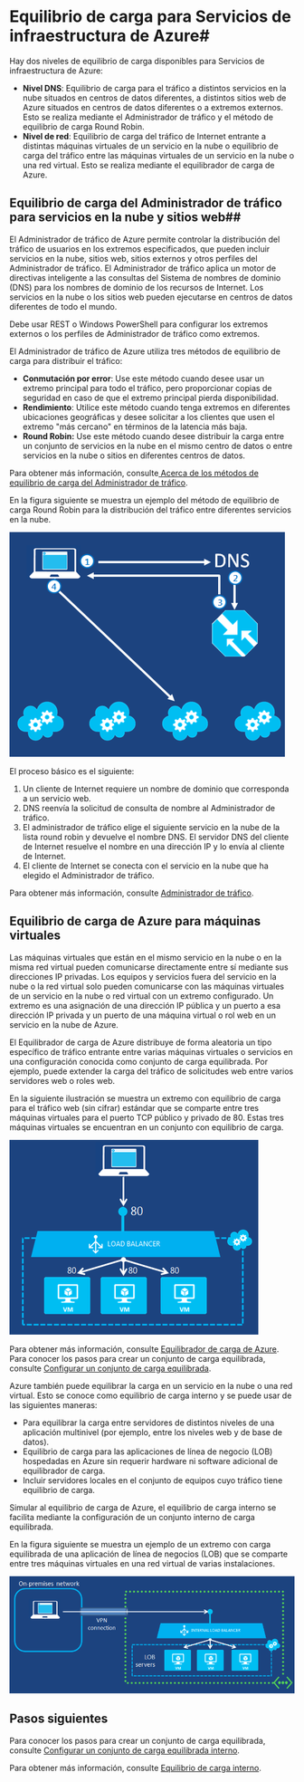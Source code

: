 <properties 
	pageTitle="Equilibrio de carga para Servicios de infraestructura de Azure" 
	description="Describe los dos tipos diferentes de equilibrio de carga compatibles con Azure: El Equilibrador de carga para servicios en la nube y el Administrador de tráfico de Azure para el tráfico del cliente." 
	services="virtual-machines" 
	documentationCenter="" 
	authors="cherylmc" 
	manager="adinah" 
	editor=""/>

<tags 
	ms.service="virtual-machines" 
	ms.workload="infrastructure-services" 
	ms.tgt_pltfrm="na" 
	ms.devlang="na" 
	ms.topic="article" 
	ms.date="05/12/2015" 
	ms.author="cherylmc"/>


# Equilibrio de carga para Servicios de infraestructura de Azure#

Hay dos niveles de equilibrio de carga disponibles para Servicios de infraestructura de Azure:

- **Nivel DNS**: Equilibrio de carga para el tráfico a distintos servicios en la nube situados en centros de datos diferentes, a distintos sitios web de Azure situados en centros de datos diferentes o a extremos externos. Esto se realiza mediante el Administrador de tráfico y el método de equilibrio de carga Round Robin.
- **Nivel de red**: Equilibrio de carga del tráfico de Internet entrante a distintas máquinas virtuales de un servicio en la nube o equilibrio de carga del tráfico entre las máquinas virtuales de un servicio en la nube o una red virtual. Esto se realiza mediante el equilibrador de carga de Azure.

## Equilibrio de carga del Administrador de tráfico para servicios en la nube y sitios web##

El Administrador de tráfico de Azure permite controlar la distribución del tráfico de usuarios en los extremos especificados, que pueden incluir servicios en la nube, sitios web, sitios externos y otros perfiles del Administrador de tráfico. El Administrador de tráfico aplica un motor de directivas inteligente a las consultas del Sistema de nombres de dominio (DNS) para los nombres de dominio de los recursos de Internet. Los servicios en la nube o los sitios web pueden ejecutarse en centros de datos diferentes de todo el mundo.

Debe usar REST o Windows PowerShell para configurar los extremos externos o los perfiles de Administrador de tráfico como extremos.

El Administrador de tráfico de Azure utiliza tres métodos de equilibrio de carga para distribuir el tráfico:

- **Conmutación por error**: Use este método cuando desee usar un extremo principal para todo el tráfico, pero proporcionar copias de seguridad en caso de que el extremo principal pierda disponibilidad.
- **Rendimiento**: Utilice este método cuando tenga extremos en diferentes ubicaciones geográficas y desee solicitar a los clientes que usen el extremo "más cercano" en términos de la latencia más baja.
- **Round Robin:** Use este método cuando desee distribuir la carga entre un conjunto de servicios en la nube en el mismo centro de datos o entre servicios en la nube o sitios en diferentes centros de datos.

Para obtener más información, consulte[ Acerca de los métodos de equilibrio de carga del Administrador de tráfico](http://msdn.microsoft.com/library/azure/dn339010.aspx).

En la figura siguiente se muestra un ejemplo del método de equilibrio de carga Round Robin para la distribución del tráfico entre diferentes servicios en la nube.

![equilibrio de carga](./media/load-balancing-vms/TMSummary.png)

El proceso básico es el siguiente:

1.	Un cliente de Internet requiere un nombre de dominio que corresponda a un servicio web.
2.	DNS reenvía la solicitud de consulta de nombre al Administrador de tráfico.
3.	El administrador de tráfico elige el siguiente servicio en la nube de la lista round robin y devuelve el nombre DNS. El servidor DNS del cliente de Internet resuelve el nombre en una dirección IP y lo envía al cliente de Internet.
4.	El cliente de Internet se conecta con el servicio en la nube que ha elegido el Administrador de tráfico.

Para obtener más información, consulte [Administrador de tráfico](http://msdn.microsoft.com/library/azure/hh745750.aspx).

## Equilibrio de carga de Azure para máquinas virtuales ##

Las máquinas virtuales que están en el mismo servicio en la nube o en la misma red virtual pueden comunicarse directamente entre sí mediante sus direcciones IP privadas. Los equipos y servicios fuera del servicio en la nube o la red virtual solo pueden comunicarse con las máquinas virtuales de un servicio en la nube o red virtual con un extremo configurado. Un extremo es una asignación de una dirección IP pública y un puerto a esa dirección IP privada y un puerto de una máquina virtual o rol web en un servicio en la nube de Azure.

El Equilibrador de carga de Azure distribuye de forma aleatoria un tipo específico de tráfico entrante entre varias máquinas virtuales o servicios en una configuración conocida como conjunto de carga equilibrada. Por ejemplo, puede extender la carga del tráfico de solicitudes web entre varios servidores web o roles web.

En la siguiente ilustración se muestra un extremo con equilibrio de carga para el tráfico web (sin cifrar) estándar que se comparte entre tres máquinas virtuales para el puerto TCP público y privado de 80. Estas tres máquinas virtuales se encuentran en un conjunto con equilibrio de carga.

![equilibrio de carga](./media/load-balancing-vms/LoadBalancing.png)

Para obtener más información, consulte [Equilibrador de carga de Azure](http://msdn.microsoft.com/library/azure/dn655058.aspx). Para conocer los pasos para crear un conjunto de carga equilibrada, consulte [Configurar un conjunto de carga equilibrada](http://msdn.microsoft.com/library/azure/dn655055.aspx).

Azure también puede equilibrar la carga en un servicio en la nube o una red virtual. Esto se conoce como equilibrio de carga interno y se puede usar de las siguientes maneras:

- Para equilibrar la carga entre servidores de distintos niveles de una aplicación multinivel (por ejemplo, entre los niveles web y de base de datos).
- Equilibrio de carga para las aplicaciones de línea de negocio (LOB) hospedadas en Azure sin requerir hardware ni software adicional de equilibrador de carga. 
- Incluir servidores locales en el conjunto de equipos cuyo tráfico tiene equilibrio de carga.

Simular al equilibrio de carga de Azure, el equilibrio de carga interno se facilita mediante la configuración de un conjunto interno de carga equilibrada.

En la figura siguiente se muestra un ejemplo de un extremo con carga equilibrada de una aplicación de línea de negocios (LOB) que se comparte entre tres máquinas virtuales en una red virtual de varias instalaciones.

![equilibrio de carga](./media/load-balancing-vms/LOBServers.png)

## Pasos siguientes

Para conocer los pasos para crear un conjunto de carga equilibrada, consulte [Configurar un conjunto de carga equilibrada interno](http://msdn.microsoft.com/library/azure/dn690125.aspx).

Para obtener más información, consulte [Equilibrio de carga interno](http://msdn.microsoft.com/library/azure/dn690121.aspx).

<!-- LINKS -->

<!---HONumber=58-->